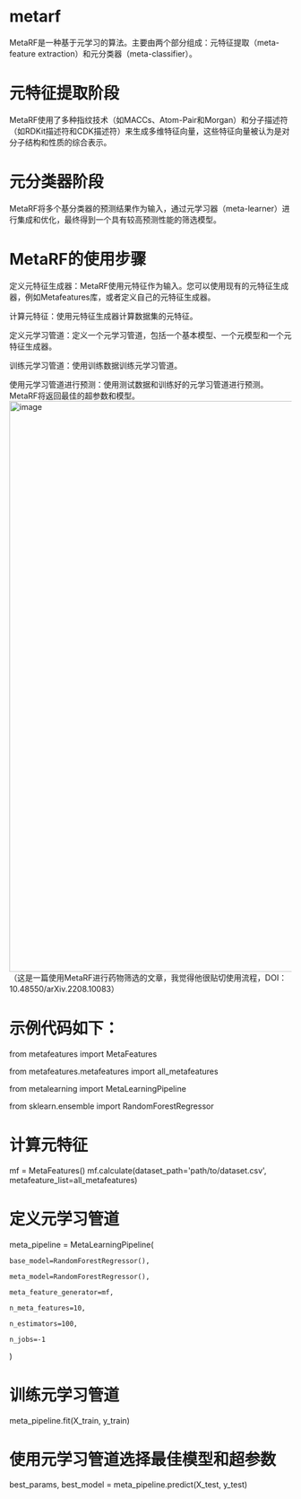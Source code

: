 # metarf
MetaRF是一种基于元学习的算法。主要由两个部分组成：元特征提取（meta-feature extraction）和元分类器（meta-classifier）。
# 元特征提取阶段
MetaRF使用了多种指纹技术（如MACCs、Atom-Pair和Morgan）和分子描述符（如RDKit描述符和CDK描述符）来生成多维特征向量，这些特征向量被认为是对分子结构和性质的综合表示。
# 元分类器阶段
MetaRF将多个基分类器的预测结果作为输入，通过元学习器（meta-learner）进行集成和优化，最终得到一个具有较高预测性能的筛选模型。
# MetaRF的使用步骤
定义元特征生成器：MetaRF使用元特征作为输入。您可以使用现有的元特征生成器，例如Metafeatures库，或者定义自己的元特征生成器。

计算元特征：使用元特征生成器计算数据集的元特征。

定义元学习管道：定义一个元学习管道，包括一个基本模型、一个元模型和一个元特征生成器。

训练元学习管道：使用训练数据训练元学习管道。

使用元学习管道进行预测：使用测试数据和训练好的元学习管道进行预测。MetaRF将返回最佳的超参数和模型。
<img width="1018" alt="image" src="https://github.com/pengjiehai/metarf/assets/128389505/e4694599-7de6-4db2-b133-a7b96e886392">
（这是一篇使用MetaRF进行药物筛选的文章，我觉得他很贴切使用流程，DOI：10.48550/arXiv.2208.10083）


# 示例代码如下：

from metafeatures import MetaFeatures

from metafeatures.metafeatures import all_metafeatures

from metalearning import MetaLearningPipeline

from sklearn.ensemble import RandomForestRegressor

# 计算元特征

mf = MetaFeatures()
mf.calculate(dataset_path='path/to/dataset.csv', metafeature_list=all_metafeatures)

# 定义元学习管道

meta_pipeline = MetaLearningPipeline(

    base_model=RandomForestRegressor(),
    
    meta_model=RandomForestRegressor(),
    
    meta_feature_generator=mf,
    
    n_meta_features=10,
    
    n_estimators=100,
    
    n_jobs=-1
)

# 训练元学习管道

meta_pipeline.fit(X_train, y_train)

# 使用元学习管道选择最佳模型和超参数

best_params, best_model = meta_pipeline.predict(X_test, y_test)
